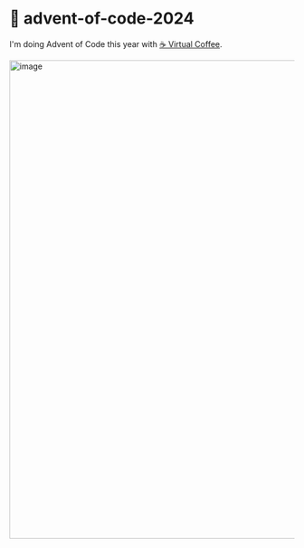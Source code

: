 # 🎄 advent-of-code-2024

I'm doing Advent of Code this year with [☕️ Virtual Coffee](https://virtualcoffee.io).

<img width="845" alt="image" src="https://github.com/user-attachments/assets/3336b414-1e8c-4b4b-870a-6ad2e13853ba" />
